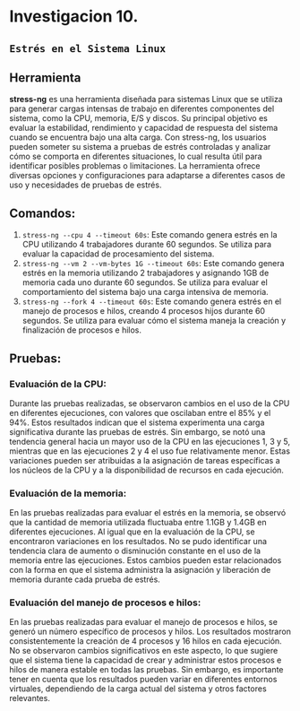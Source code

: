 # Investigacion 10.  
## `Estrés en el Sistema Linux`

## Herramienta
**stress-ng** es una herramienta diseñada para sistemas Linux que se utiliza para generar cargas intensas de trabajo en diferentes componentes del sistema, como la CPU, memoria, E/S y discos. Su principal objetivo es evaluar la estabilidad, rendimiento y capacidad de respuesta del sistema cuando se encuentra bajo una alta carga. Con stress-ng, los usuarios pueden someter su sistema a pruebas de estrés controladas y analizar cómo se comporta en diferentes situaciones, lo cual resulta útil para identificar posibles problemas o limitaciones. La herramienta ofrece diversas opciones y configuraciones para adaptarse a diferentes casos de uso y necesidades de pruebas de estrés.

## Comandos:
1. `stress-ng --cpu 4 --timeout 60s`: Este comando genera estrés en la CPU utilizando 4 trabajadores durante 60 segundos. Se utiliza para evaluar la capacidad de procesamiento del sistema.
2. `stress-ng --vm 2 --vm-bytes 1G --timeout 60s`: Este comando genera estrés en la memoria utilizando 2 trabajadores y asignando 1GB de memoria cada uno durante 60 segundos. Se utiliza para evaluar el comportamiento del sistema bajo una carga intensiva de memoria.
3. `stress-ng --fork 4 --timeout 60s`: Este comando genera estrés en el manejo de procesos e hilos, creando 4 procesos hijos durante 60 segundos. Se utiliza para evaluar cómo el sistema maneja la creación y finalización de procesos e hilos.

## Pruebas:
### Evaluación de la CPU:
Durante las pruebas realizadas, se observaron cambios en el uso de la CPU en diferentes ejecuciones, con valores que oscilaban entre el 85% y el 94%. Estos resultados indican que el sistema experimenta una carga significativa durante las pruebas de estrés. Sin embargo, se notó una tendencia general hacia un mayor uso de la CPU en las ejecuciones 1, 3 y 5, mientras que en las ejecuciones 2 y 4 el uso fue relativamente menor. Estas variaciones pueden ser atribuidas a la asignación de tareas específicas a los núcleos de la CPU y a la disponibilidad de recursos en cada ejecución.

### Evaluación de la memoria:
En las pruebas realizadas para evaluar el estrés en la memoria, se observó que la cantidad de memoria utilizada fluctuaba entre 1.1GB y 1.4GB en diferentes ejecuciones. Al igual que en la evaluación de la CPU, se encontraron variaciones en los resultados. No se pudo identificar una tendencia clara de aumento o disminución constante en el uso de la memoria entre las ejecuciones. Estos cambios pueden estar relacionados con la forma en que el sistema administra la asignación y liberación de memoria durante cada prueba de estrés.

### Evaluación del manejo de procesos e hilos:
En las pruebas realizadas para evaluar el manejo de procesos e hilos, se generó un número específico de procesos y hilos. Los resultados mostraron consistentemente la creación de 4 procesos y 16 hilos en cada ejecución. No se observaron cambios significativos en este aspecto, lo que sugiere que el sistema tiene la capacidad de crear y administrar estos procesos e hilos de manera estable en todas las pruebas. Sin embargo, es importante tener en cuenta que los resultados pueden variar en diferentes entornos virtuales, dependiendo de la carga actual del sistema y otros factores relevantes.
